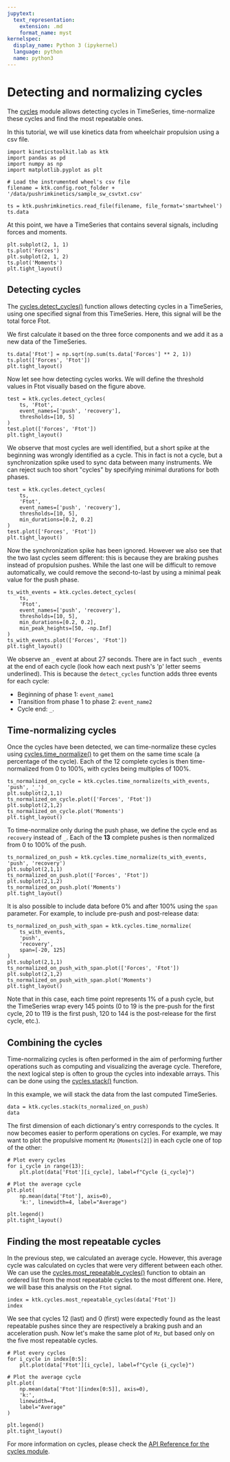 ```yaml
---
jupytext:
  text_representation:
    extension: .md
    format_name: myst
kernelspec:
  display_name: Python 3 (ipykernel)
  language: python
  name: python3
---
```


# Detecting and normalizing cycles

The [cycles](../../03_api/kineticstoolkit.cycles.rst) module allows detecting cycles in TimeSeries, time-normalize these cycles and find the most repeatable ones.

In this tutorial, we will use kinetics data from wheelchair propulsion using a csv file.

```{code-cell}
import kineticstoolkit.lab as ktk
import pandas as pd
import numpy as np
import matplotlib.pyplot as plt

# Load the instrumented wheel's csv file
filename = ktk.config.root_folder + '/data/pushrimkinetics/sample_sw_csvtxt.csv'

ts = ktk.pushrimkinetics.read_file(filename, file_format='smartwheel')
ts.data
```

At this point, we have a TimeSeries that contains several signals, including forces and moments.

```{code-cell}
plt.subplot(2, 1, 1)
ts.plot('Forces')
plt.subplot(2, 1, 2)
ts.plot('Moments')
plt.tight_layout()
```

## Detecting cycles

The [cycles.detect_cycles()](../../03_api/kineticstoolkit.cycles.detect_cycles.rst) function allows detecting cycles in a TimeSeries, using one specified signal from this TimeSeries. Here, this signal will be the total force Ftot.

We first calculate it based on the three force components and we add it as a new data of the TimeSeries.

```{code-cell}
ts.data['Ftot'] = np.sqrt(np.sum(ts.data['Forces'] ** 2, 1))
ts.plot(['Forces', 'Ftot'])
plt.tight_layout()
```

Now let see how detecting cycles works. We will define the threshold values in Ftot visually based on the figure above.

```{code-cell} ipython3
test = ktk.cycles.detect_cycles(
    ts, 'Ftot',
    event_names=['push', 'recovery'],
    thresholds=[10, 5]
)
test.plot(['Forces', 'Ftot'])
plt.tight_layout()
```

We observe that most cycles are well identified, but a short spike at the beginning was wrongly identified as a cycle. This in fact is not a cycle, but a synchronization spike used to sync data between many instruments. We can reject such too short "cycles" by specifying minimal durations for both phases.

```{code-cell} ipython3
test = ktk.cycles.detect_cycles(
    ts,
    'Ftot',
    event_names=['push', 'recovery'],
    thresholds=[10, 5],
    min_durations=[0.2, 0.2]
)
test.plot(['Forces', 'Ftot'])
plt.tight_layout()
```

Now the synchronization spike has been ignored. However we also see that the two last cycles seem different: this is because they are braking pushes instead of propulsion pushes. While the last one will be difficult to remove automatically, we could remove the second-to-last by using a minimal peak value for the push phase.

```{code-cell} ipython3
ts_with_events = ktk.cycles.detect_cycles(
    ts,
    'Ftot',
    event_names=['push', 'recovery'],
    thresholds=[10, 5],
    min_durations=[0.2, 0.2],
    min_peak_heights=[50, -np.Inf]
)
ts_with_events.plot(['Forces', 'Ftot'])
plt.tight_layout()
```

We observe an `_` event at about 27 seconds. There are in fact such `_` events at the end of each cycle (look how each next push's 'p' letter seems underlined). This is because the `detect_cycles` function adds three events for each cycle:

- Beginning of phase 1: `event_name1`
- Transition from phase 1 to phase 2: `event_name2`
- Cycle end: `_`.

## Time-normalizing cycles

Once the cycles have been detected, we can time-normalize these cycles using [cycles.time_normalize()](../../03_api/kineticstoolkit.cycles.time_normalize.rst) to get them on the same time scale (a percentage of the cycle). Each of the 12 complete cycles is then time-normalized from 0 to 100%, with cycles being multiples of 100%.

```{code-cell} ipython3
ts_normalized_on_cycle = ktk.cycles.time_normalize(ts_with_events, 'push', '_')
plt.subplot(2,1,1)
ts_normalized_on_cycle.plot(['Forces', 'Ftot'])
plt.subplot(2,1,2)
ts_normalized_on_cycle.plot('Moments')
plt.tight_layout()
```

To time-normalize only during the push phase, we define the cycle end as `recovery` instead of `_`. Each of the **13** complete pushes is then normalized from 0 to 100% of the push.

```{code-cell} ipython3
ts_normalized_on_push = ktk.cycles.time_normalize(ts_with_events, 'push', 'recovery')
plt.subplot(2,1,1)
ts_normalized_on_push.plot(['Forces', 'Ftot'])
plt.subplot(2,1,2)
ts_normalized_on_push.plot('Moments')
plt.tight_layout()
```

It is also possible to include data before 0% and after 100% using the `span` parameter. For example, to include pre-push and post-release data:

```{code-cell} ipython3
ts_normalized_on_push_with_span = ktk.cycles.time_normalize(
    ts_with_events,
    'push',
    'recovery',
    span=[-20, 125]
)
plt.subplot(2,1,1)
ts_normalized_on_push_with_span.plot(['Forces', 'Ftot'])
plt.subplot(2,1,2)
ts_normalized_on_push_with_span.plot('Moments')
plt.tight_layout()
```

Note that in this case, each time point represents 1% of a push cycle, but the TimeSeries wrap every 145 points (0 to 19 is the pre-push for the first cycle, 20 to 119 is the first push, 120 to 144 is the post-release for the first cycle, etc.).

## Combining the cycles

Time-normalizing cycles is often performed in the aim of performing further operations such as computing and visualizing the average cycle. Therefore, the next logical step is often to group the cycles into indexable arrays. This can be done using the [cycles.stack()](../../03_api/kineticstoolkit.cycles.stack.rst) function.

In this example, we will stack the data from the last computed TimeSeries.

```{code-cell} ipython3
data = ktk.cycles.stack(ts_normalized_on_push)
data
```

The first dimension of each dictionary's entry corresponds to the cycles. It now becomes easier to perform operations on cycles. For example, we may want to plot the propulsive moment `Mz` (`Moments[2]`) in each cycle one of top of the other:

```{code-cell} ipython3
# Plot every cycles
for i_cycle in range(13):
    plt.plot(data['Ftot'][i_cycle], label=f"Cycle {i_cycle}")
    
# Plot the average cycle
plt.plot(
    np.mean(data['Ftot'], axis=0),
    'k:', linewidth=4, label="Average")

plt.legend()
plt.tight_layout()
```

## Finding the most repeatable cycles

In the previous step, we calculated an average cycle. However, this average cycle was calculated on cycles that were very different between each other. We can use the [cycles.most_repeatable_cycles()](../../03_api/kineticstoolkit.cycles.most_repeatable_cycles.rst) function to obtain an ordered list from the most repeatable cycles to the most different one. Here, we will base this analysis on the `Ftot` signal.

```{code-cell} ipython3
index = ktk.cycles.most_repeatable_cycles(data['Ftot'])
index
```

We see that cycles 12 (last) and 0 (first) were expectedly found as the least repeatable pushes since they are respectively a braking push and an acceleration push. Now let's make the same plot of `Mz`, but based only on the five most repeatable cycles.

```{code-cell} ipython3
# Plot every cycles
for i_cycle in index[0:5]:
    plt.plot(data['Ftot'][i_cycle], label=f"Cycle {i_cycle}")
    
# Plot the average cycle
plt.plot(
    np.mean(data['Ftot'][index[0:5]], axis=0),
    'k:',
    linewidth=4,
    label="Average"
)

plt.legend()
plt.tight_layout()
```

For more information on cycles, please check the [API Reference for the cycles module](../../03_api/kineticstoolkit.cycles.rst).
